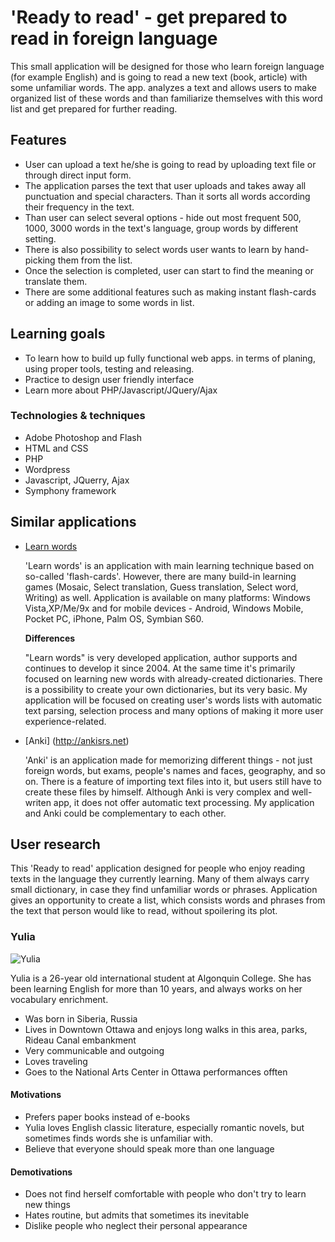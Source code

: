 # 'Ready to read' - get prepared to read in foreign language
This small application will be designed for those who learn foreign language (for example English) and is going to read a new text (book, article) with some unfamiliar words. The app. analyzes a text and allows users to make organized list of these words and than familiarize themselves with this word list and get prepared for further reading.

## Features 
- User can upload a text he/she is going to read by uploading text file or through direct input form.
- The application parses the text that user uploads and takes away all punctuation and special characters. Than it sorts all words according their frequency in the text. 
- Than user can select several options - hide out most frequent 500, 1000, 3000 words in the text's language, group words by different setting.
- There is also possibility to select words user wants to learn by hand-picking them from the list.
- Once the selection is completed, user can start to find the meaning or translate them.
- There are some additional features such as making instant flash-cards or adding an image to some words in list.

## Learning goals

- To learn how to build up fully functional web apps. in terms of planing, using proper tools, testing and releasing.
- Practice to design user friendly interface
- Learn more about PHP/Javascript/JQuery/Ajax

### Technologies & techniques

- Adobe Photoshop and Flash
- HTML and CSS
- PHP
- Wordpress
- Javascript, JQuerry, Ajax
- Symphony framework

## Similar applications

- [Learn words](http://www.learnwords.com)

	'Learn words' is an application with main learning technique based on so-called 'flash-cards'.
	However, there are many build-in learning games (Mosaic, Select translation, Guess translation, Select word, Writing) as well.
	Application is available on many platforms:
	Windows Vista,XP/Me/9x and for mobile devices - Android, Windows Mobile, Pocket PC, iPhone, Palm OS, Symbian S60. 

	**Differences**
	
	"Learn words" is very developed application, author supports and continues to develop it since 2004. At the same time it's primarily focused on
	learning new words with already-created dictionaries. There is a possibility to create your own dictionaries, but its very basic.
	My application will be focused on creating user's words lists with automatic text parsing, selection process and many options of making it more
	user experience-related.


- [Anki] (http://ankisrs.net)

	'Anki' is an application made for memorizing different things - not just foreign words, but exams, people's names and faces, geography, and so on.
	There is a feature of importing text files into it, but users still have to create these files by himself. Although Anki is very complex 
	and well-writen app, it does not offer automatic text processing. My application and Anki could be complementary to each other. 
	

## User research

This 'Ready to read' application designed for people who enjoy reading texts in the language they currently learning. Many of them always carry small dictionary, in case they find
unfamiliar words or phrases. 
Application gives an opportunity to create a list, which consists words and phrases from the text that person would like to read, without spoilering its plot.

### Yulia

![Yulia](https://fbcdn-sphotos-a.akamaihd.net/hphotos-ak-snc6/56762_1655569197596_1679311_o.jpg)

Yulia is a 26-year old international student at Algonquin College. She has been learning English for more than 10 years, and always works on her vocabulary enrichment.

- Was born in Siberia, Russia
- Lives in Downtown Ottawa and enjoys long walks in this area, parks, Rideau Canal embankment
- Very communicable and outgoing
- Loves traveling
- Goes to the National Arts Center in Ottawa performances offten


#### Motivations

- Prefers paper books instead of e-books
- Yulia loves English classic literature, especially romantic novels, but sometimes finds words she is unfamiliar with.
- Believe that everyone should speak more than one language

#### Demotivations

- Does not find herself comfortable with people who don't try to learn new things
- Hates routine, but admits that sometimes its inevitable
- Dislike people who neglect their personal appearance